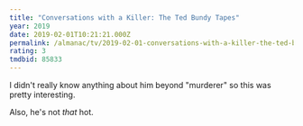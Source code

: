 ```yaml
---
title: "Conversations with a Killer: The Ted Bundy Tapes"
year: 2019
date: 2019-02-01T10:21:21.000Z
permalink: /almanac/tv/2019-02-01-conversations-with-a-killer-the-ted-bundy-tapes/index.html
rating: 3
tmdbid: 85833
---
```


I didn't really know anything about him beyond "murderer" so this was pretty interesting.

Also, he's not _that_ hot.